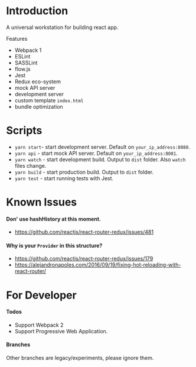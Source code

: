 # Introduction
A universal workstation for building react app.

Features
- Webpack 1
- ESLint
- SASSLint
- flow.js
- Jest
- Redux eco-system
- mock API server
- development server
- custom template `index.html`
- bundle optimization

# Scripts
- `yarn start`- start development server. Default on `your_ip_address:8080`.
- `yarn api` - start mock API server. Default on `your_ip_address:8081`.
- `yarn watch` - start development build. Output to `dist` folder. Also `watch` files change.
- `yarn build` - start production build. Output to `dist` folder.
- `yarn test` - start running tests with Jest.

# Known Issues
#### Don' use hashHistory at this moment.
- https://github.com/reactjs/react-router-redux/issues/481

#### Why is your `Provider` in this structure?
- https://github.com/reactjs/react-router-redux/issues/179
- https://alejandronapoles.com/2016/09/19/fixing-hot-reloading-with-react-router/

# For Developer
#### Todos
- Support Webpack 2
- Support Progressive Web Application.

#### Branches
Other branches are legacy/experiments, please ignore them.
